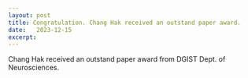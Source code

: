 ```yaml
---
layout: post
title: Congratulation. Chang Hak received an outstand paper award.
date:   2023-12-15
excerpt: 
---
```

Chang Hak received an outstand paper award from DGIST Dept. of Neurosciences.

